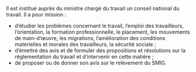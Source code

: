 Il est institué auprès du ministre chargé du travail un conseil national du travail.
Il a pour mission :
- d’étudier les problèmes concernant le travail, l’emploi des travailleurs, l’orientation, la formation professionnelle, le placement, les mouvements de main-d’œuvre, les migrations, l’amélioration des conditions matérielles et morales des travailleurs, la sécurité sociale ;
- d’émettre des avis et de formuler des propositions et résolutions sur la réglementation du travail et d’intervenir en cette matière ;
- de proposer ou de donner son avis sur le relèvement du SMIG.